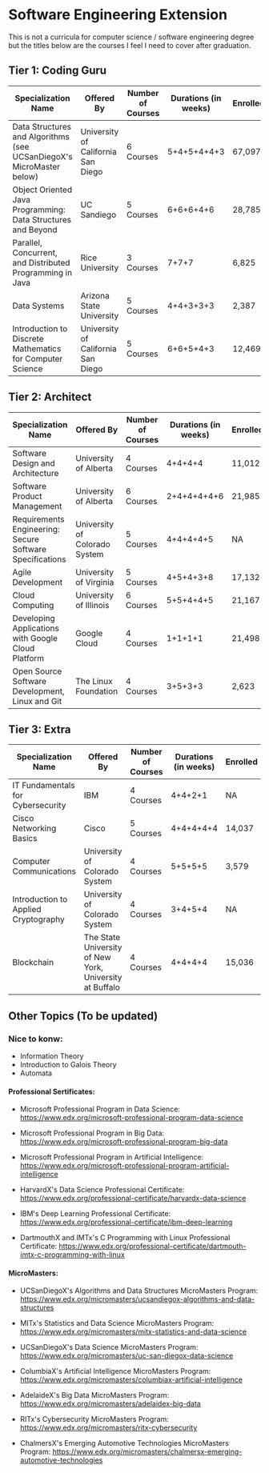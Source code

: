# Software Engineering Extension
This is not a curricula for computer science / software engineering degree but the titles below are the courses I feel I need to cover after graduation.

## Tier 1: Coding Guru

| Specialization Name | Offered By | Number of Courses | Durations (in weeks) | Enrolled | Link |
| ------------------- | ---------- | ----------------- | -------------------- | -------- | -----|
| Data Structures and Algorithms (see UCSanDiegoX's MicroMaster below) | University of California San Diego | 6 Courses | 5+4+5+4+4+3 | 67,097 | https://www.coursera.org/specializations/data-structures-algorithms |
| Object Oriented Java Programming: Data Structures and Beyond | UC Sandiego | 5 Courses | 6+6+6+4+6 | 28,785 | https://www.coursera.org/specializations/java-object-oriented |
| Parallel, Concurrent, and Distributed Programming in Java | Rice University | 3 Courses | 7+7+7 | 6,825 | https://www.coursera.org/specializations/pcdp |
| Data Systems | Arizona State University | 5 Courses | 4+4+3+3+3 | 2,387  | https://www.coursera.org/specializations/data-systems |
| Introduction to Discrete Mathematics for Computer Science | University of California San Diego | 5 Courses | 6+6+5+4+3 | 12,469 | https://www.coursera.org/specializations/discrete-mathematics |

## Tier 2: Architect

| Specialization Name | Offered By | Number of Courses | Durations (in weeks) | Enrolled | Link |
| ------------------- | ---------- | ----------------- | -------------------- | -------- | -----|
| Software Design and Architecture | University of Alberta | 4 Courses | 4+4+4+4 | 11,012 | https://www.coursera.org/specializations/software-design-architecture |
| Software Product Management | University of Alberta | 6 Courses | 2+4+4+4+4+6 | 21,985 | https://www.coursera.org/specializations/product-management |
| Requirements Engineering: Secure Software Specifications | University of Colorado System | 5 Courses | 4+4+4+4+5 | NA | https://www.coursera.org/specializations/requirements-engineering-secure-software |
| Agile Development | University of Virginia | 5 Courses | 4+5+4+3+8 | 17,132 | https://www.coursera.org/specializations/agile-development|
| Cloud Computing | University of Illinois | 6 Courses | 5+5+4+4+5 | 21,167 | https://www.coursera.org/specializations/cloud-computing |
| Developing Applications with Google Cloud Platform | Google Cloud | 4 Courses | 1+1+1+1 | 21,498 | https://www.coursera.org/specializations/developing-apps-gcp |
| Open Source Software Development, Linux and Git | The Linux Foundation | 4 Courses | 3+5+3+3 | 2,623 | https://www.coursera.org/specializations/oss-development-linux-git |

## Tier 3: Extra

| Specialization Name | Offered By | Number of Courses | Durations (in weeks) | Enrolled | Link |
| ------------------- | ---------- | ----------------- | -------------------- | -------- | -----|
| IT Fundamentals for Cybersecurity | IBM | 4 Courses | 4+4+2+1 | NA | https://www.coursera.org/specializations/it-fundamentals-cybersecurity |
| Cisco Networking Basics | Cisco | 5 Courses | 4+4+4+4+4 | 14,037 | https://www.coursera.org/specializations/networking-basics |
| Computer Communications | University of Colorado System | 4 Courses | 5+5+5+5 | 3,579 | https://www.coursera.org/specializations/computer-communications |
| Introduction to Applied Cryptography | University of Colorado System | 4 Courses | 3+4+5+4 | NA | https://www.coursera.org/specializations/introduction-applied-cryptography |
| Blockchain | The State University of New York, University at Buffalo | 4 Courses | 4+4+4+4 | 15,036 | https://www.coursera.org/specializations/blockchain | 

## Other Topics (To be updated)

### Nice to konw:
- Information Theory
- Introduction to Galois Theory
- Automata

#### Professional Sertificates:
- Microsoft Professional Program in Data Science: https://www.edx.org/microsoft-professional-program-data-science
- Microsoft Professional Program in Big Data: https://www.edx.org/microsoft-professional-program-big-data
- Microsoft Professional Program in Artificial Intelligence: https://www.edx.org/microsoft-professional-program-artificial-intelligence

- HarvardX's Data Science Professional Certificate: https://www.edx.org/professional-certificate/harvardx-data-science
- IBM's Deep Learning Professional Certificate: https://www.edx.org/professional-certificate/ibm-deep-learning
- DartmouthX and IMTx's C Programming with Linux Professional Certificate: https://www.edx.org/professional-certificate/dartmouth-imtx-c-programming-with-linux

#### MicroMasters:
- UCSanDiegoX's Algorithms and Data Structures MicroMasters Program: https://www.edx.org/micromasters/ucsandiegox-algorithms-and-data-structures

- MITx's Statistics and Data Science MicroMasters Program: https://www.edx.org/micromasters/mitx-statistics-and-data-science
- UCSanDiegoX's Data Science MicroMasters Program: https://www.edx.org/micromasters/uc-san-diegox-data-science
- ColumbiaX's Artificial Intelligence MicroMasters Program: https://www.edx.org/micromasters/columbiax-artificial-intelligence
- AdelaideX's Big Data MicroMasters Program: https://www.edx.org/micromasters/adelaidex-big-data

- RITx's Cybersecurity MicroMasters Program: https://www.edx.org/micromasters/ritx-cybersecurity
- ChalmersX's Emerging Automotive Technologies MicroMasters Program: https://www.edx.org/micromasters/chalmersx-emerging-automotive-technologies
